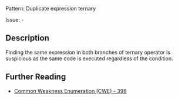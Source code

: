 Pattern: Duplicate expression ternary

Issue: -

## Description

Finding the same expression in both branches of ternary operator is suspicious as the same code is executed regardless of the condition.

## Further Reading

* [Common Weakness Enumeration (CWE) - 398](https://cwe.mitre.org/data/definitions/398.html)